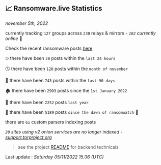 
## 📈 Ransomware.live Statistics
_november 5th, 2022_

currently tracking `127` groups across `230` relays & mirrors - _`102` currently online_ 📡

Check the recent ransomware posts [here](https://www.ransomware.live/#/recentposts)


⏲ there have been `38` posts within the `last 24 hours`

🕓 there have been `128` posts within the `month of november`

📅 there have been `743` posts within the `last 90 days`

🏚 there have been `2903` posts since the `1st January 2022`

🚀 there have been `2252` posts `last year`

🦕 there have been `5189` posts `since the dawn of ransomwatch` 🐣

there are `61` custom parsers indexing posts

_`20` sites using v2 onion services are no longer indexed - [support.torproject.org](https://support.torproject.org/onionservices/v2-deprecation/)_

> see the project [README](https://github.com/jmousqueton/ransomwatch#readme) for backend technicals



Last update : _Saturday 05/11/2022 15.06 (UTC)_

